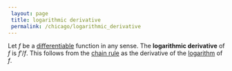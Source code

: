 ```yaml
---
 layout: page
 title: logarithmic derivative
 permalink: /chicago/logarithmic_derivative
---
```

Let $f$ be a [differentiable](https://mathgloss.github.io/MathGloss/differentiable) function in any sense. The **logarithmic derivative** of $f$ is $f'/f$. This follows from the [chain rule](https://mathgloss.github.io/MathGloss/chain_rule) as the derivative of the [logarithm](https://mathgloss.github.io/MathGloss/logarithm) of $f$. 
